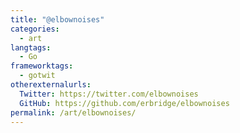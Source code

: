 ```yaml
---
title: "@elbownoises"
categories:
  - art
langtags:
  - Go
frameworktags:
  - gotwit
otherexternalurls:
  Twitter: https://twitter.com/elbownoises
  GitHub: https://github.com/erbridge/elbownoises
permalink: /art/elbownoises/
---
```

